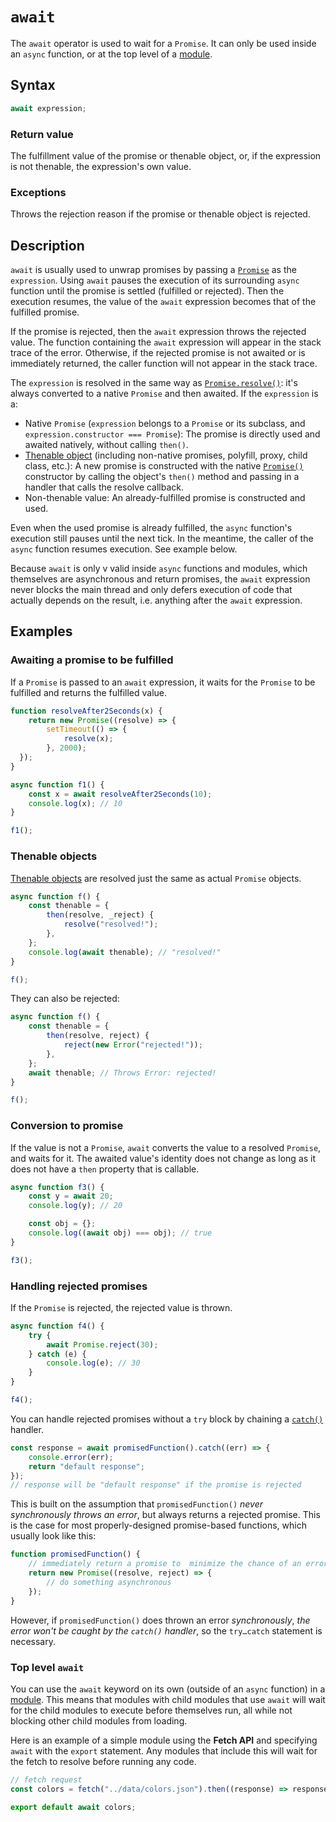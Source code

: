 # `await`

The `await` operator is used to wait for a `Promise`. It can only be used inside an `async` function, or at the top level of a [module](../../modules/).

## Syntax

```js
await expression;
```

### Return value

The fulfillment value of the promise or thenable object, or, if the expression is not thenable, the expression's own value.

### Exceptions

Throws the rejection reason if the promise or thenable object is rejected.

## Description

`await` is usually used to unwrap promises by passing a [`Promise`](../README.md) as the `expression`. Using `await` pauses the execution of its surrounding `async` function until the promise is settled (fulfilled or rejected). Then the execution resumes, the value of the `await` expression becomes that of the fulfilled promise.

If the promise is rejected, then the `await` expression throws the rejected value. The function containing the `await` expression will appear in the stack trace of the error. Otherwise, if the rejected promise is not awaited or is immediately returned, the caller function will not appear in the stack trace.

The `expression` is resolved in the same way as [`Promise.resolve()`](../methods/Promise.resolve.md): it's always converted to a native `Promise` and then awaited. If the `expression` is a:

* Native `Promise` (`expression` belongs to a `Promise` or its subclass, and `expression.constructor === Promise`): The promise is directly used and awaited natively, without calling `then()`.
* [Thenable object](../Thenable.md) (including non-native promises, polyfill, proxy, child class, etc.): A new promise is constructed with the native [`Promise()`](../Promise%20constructor.md) constructor by calling the object's `then()` method and passing in a handler that calls the resolve callback.
* Non-thenable value: An already-fulfilled promise is constructed and used.

Even when the used promise is already fulfilled, the `async` function's execution still pauses until the next tick. In the meantime, the caller of the `async` function resumes execution. See example below.

Because `await` is only v valid inside `async` functions and modules, which themselves are asynchronous and return promises, the `await` expression never blocks the main thread and only defers execution of code that actually depends on the result, i.e. anything after the `await` expression.

## Examples

### Awaiting a promise to be fulfilled

If a `Promise` is passed to an `await` expression, it waits for the `Promise` to be fulfilled and returns the fulfilled value.

```js
function resolveAfter2Seconds(x) {
    return new Promise((resolve) => {
        setTimeout(() => {
            resolve(x);
        }, 2000);
  });
}

async function f1() {
    const x = await resolveAfter2Seconds(10);
    console.log(x); // 10
}

f1();

```

### Thenable objects

[Thenable objects](../Thenable.md) are resolved just the same as actual `Promise` objects.

```js
async function f() {
    const thenable = {
        then(resolve, _reject) {
            resolve("resolved!");
        },
    };
    console.log(await thenable); // "resolved!"
}

f();
```

They can also be rejected:

```js
async function f() {
    const thenable = {
        then(resolve, reject) {
            reject(new Error("rejected!"));
        },
    };
    await thenable; // Throws Error: rejected!
}

f();
```

### Conversion to promise

If the value is not a `Promise`, `await` converts the value to a resolved `Promise`, and waits for it. The awaited value's identity does not change as long as it does not have a `then` property that is callable.

```js
async function f3() {
    const y = await 20;
    console.log(y); // 20

    const obj = {};
    console.log((await obj) === obj); // true
}

f3();
```

### Handling rejected promises

If the `Promise` is rejected, the rejected value is thrown.

```js
async function f4() {
    try {
        await Promise.reject(30);
    } catch (e) {
        console.log(e); // 30
    }
}

f4();
```

You can handle rejected promises without a `try` block by chaining a [`catch()`](../methods/Promise.prototype.catch) handler.

```js
const response = await promisedFunction().catch((err) => {
    console.error(err);
    return "default response";
});
// response will be "default response" if the promise is rejected
```

This is built on the assumption that `promisedFunction()` _never synchronously throws an error_, but always returns a rejected promise. This is the case for most properly-designed promise-based functions, which usually look like this:

```js
function promisedFunction() {
    // immediately return a promise to  minimize the chance of an error being thrown
    return new Promise((resolve, reject) => {
        // do something asynchronous
    });
}
```

However, if `promisedFunction()` does thrown an error _synchronously_, _the error won't be caught by the `catch()` handler_, so the `try…catch` statement is necessary.

### Top level `await`

You can use the `await` keyword on its own (outside of an `async` function) in a [module](../../modules/). This means that modules with child modules that use `await` will wait for the child modules to execute before themselves run, all while not blocking other child modules from loading.

Here is an example of a simple module using the **Fetch API** and specifying `await` with the `export` statement. Any modules that include this will wait for the fetch to resolve before running any code.

```js
// fetch request
const colors = fetch("../data/colors.json").then((response) => response.json());

export default await colors;
```